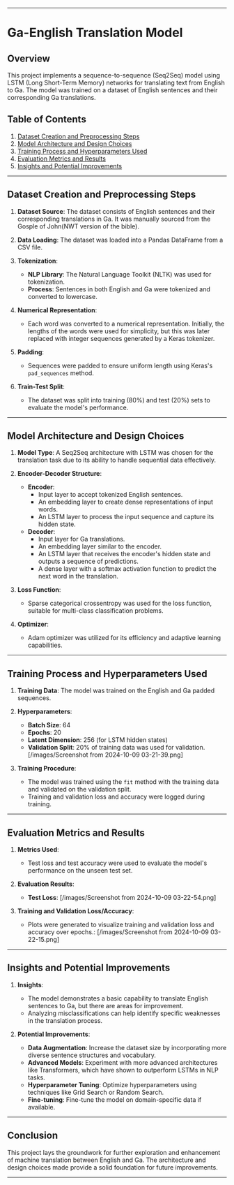 
---

# Ga-English Translation Model

## Overview
This project implements a sequence-to-sequence (Seq2Seq) model using LSTM (Long Short-Term Memory) networks for translating text from English to Ga. The model was trained on a dataset of English sentences and their corresponding Ga translations.

## Table of Contents
1. [Dataset Creation and Preprocessing Steps](#dataset-creation-and-preprocessing-steps)
2. [Model Architecture and Design Choices](#model-architecture-and-design-choices)
3. [Training Process and Hyperparameters Used](#training-process-and-hyperparameters-used)
4. [Evaluation Metrics and Results](#evaluation-metrics-and-results)
5. [Insights and Potential Improvements](#insights-and-potential-improvements)

---

## Dataset Creation and Preprocessing Steps

1. **Dataset Source**: The dataset consists of English sentences and their corresponding translations in Ga. It was manually sourced from the Gosple of John(NWT version of the bible).
   
2. **Data Loading**: The dataset was loaded into a Pandas DataFrame from a CSV file.

3. **Tokenization**:
   - **NLP Library**: The Natural Language Toolkit (NLTK) was used for tokenization.
   - **Process**: Sentences in both English and Ga were tokenized and converted to lowercase.

4. **Numerical Representation**:
   - Each word was converted to a numerical representation. Initially, the lengths of the words were used for simplicity, but this was later replaced with integer sequences generated by a Keras tokenizer.

5. **Padding**: 
   - Sequences were padded to ensure uniform length using Keras's `pad_sequences` method.

6. **Train-Test Split**:
   - The dataset was split into training (80%) and test (20%) sets to evaluate the model's performance.

---

## Model Architecture and Design Choices

1. **Model Type**: A Seq2Seq architecture with LSTM was chosen for the translation task due to its ability to handle sequential data effectively.

2. **Encoder-Decoder Structure**:
   - **Encoder**: 
     - Input layer to accept tokenized English sentences.
     - An embedding layer to create dense representations of input words.
     - An LSTM layer to process the input sequence and capture its hidden state.
   - **Decoder**: 
     - Input layer for Ga translations.
     - An embedding layer similar to the encoder.
     - An LSTM layer that receives the encoder's hidden state and outputs a sequence of predictions.
     - A dense layer with a softmax activation function to predict the next word in the translation.

3. **Loss Function**: 
   - Sparse categorical crossentropy was used for the loss function, suitable for multi-class classification problems.

4. **Optimizer**: 
   - Adam optimizer was utilized for its efficiency and adaptive learning capabilities.

---

## Training Process and Hyperparameters Used

1. **Training Data**: The model was trained on the English and Ga padded sequences.

2. **Hyperparameters**:
   - **Batch Size**: 64
   - **Epochs**: 20
   - **Latent Dimension**: 256 (for LSTM hidden states)
   - **Validation Split**: 20% of training data was used for validation.
   [/images/Screenshot from 2024-10-09 03-21-39.png]

3. **Training Procedure**:
   - The model was trained using the `fit` method with the training data and validated on the validation split.
   - Training and validation loss and accuracy were logged during training.

---

## Evaluation Metrics and Results

1. **Metrics Used**: 
   - Test loss and test accuracy were used to evaluate the model's performance on the unseen test set.

2. **Evaluation Results**:
   - **Test Loss**: [/images/Screenshot from 2024-10-09 03-22-54.png]

3. **Training and Validation Loss/Accuracy**:
   - Plots were generated to visualize training and validation loss and accuracy over epochs.: [/images/Screenshot from 2024-10-09 03-22-15.png]

---

## Insights and Potential Improvements

1. **Insights**:
   - The model demonstrates a basic capability to translate English sentences to Ga, but there are areas for improvement.
   - Analyzing misclassifications can help identify specific weaknesses in the translation process.

2. **Potential Improvements**:
   - **Data Augmentation**: Increase the dataset size by incorporating more diverse sentence structures and vocabulary.
   - **Advanced Models**: Experiment with more advanced architectures like Transformers, which have shown to outperform LSTMs in NLP tasks.
   - **Hyperparameter Tuning**: Optimize hyperparameters using techniques like Grid Search or Random Search.
   - **Fine-tuning**: Fine-tune the model on domain-specific data if available.

---

## Conclusion
This project lays the groundwork for further exploration and enhancement of machine translation between English and Ga. The architecture and design choices made provide a solid foundation for future improvements.

---

